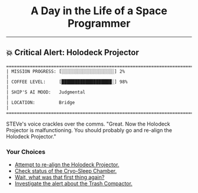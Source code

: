 <h1 align="center">A Day in the Life of a Space Programmer</h1>

---

<h2 id="node-24">💥 Critical Alert: Holodeck Projector</h2>

```
========================================================================
| MISSION PROGRESS: [░░░░░░░░░░░░░░░░░░░░] 2%                                  |
| COFFEE LEVEL:     [███████████████████░] 98%                                 |
| SHIP'S AI MOOD:   Judgmental                                                 |
| LOCATION:         Bridge                                                     |
========================================================================
```

STEVe's voice crackles over the comms. "Great. Now the Holodeck Projector is malfunctioning. You should probably go and re-align the Holodeck Projector."



### Your Choices

*   [Attempt to re-align the Holodeck Projector.](./README-0028.md)
*   [Check status of the Cryo-Sleep Chamber.](./README-0006.md)
*   [Wait, what was that first thing again?](./README-0022.md)
*   [Investigate the alert about the Trash Compactor.](./README-0029.md)
